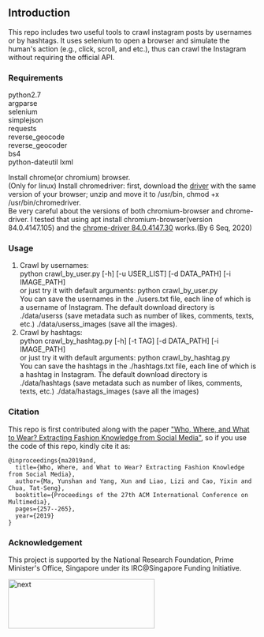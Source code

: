 ## Introduction
This repo includes two useful tools to crawl instagram posts by usernames or by hashtags. It uses selenium to open a browser and simulate the human's action (e.g., click, scroll, and etc.), thus can crawl the Instagram without requiring the official API.

### Requirements
python2.7   
argparse   
selenium  
simplejson      
requests  
reverse\_geocode   
reverse\_geocoder   
bs4   
python-dateutil
lxml  


Install chrome(or chromium) browser.   
(Only for linux) Install chromedriver: first, download the [driver](https://sites.google.com/a/chromium.org/chromedriver/downloads) with the same version of your browser; unzip and move it to /usr/bin, chmod +x /usr/bin/chromedriver.   
Be very careful about the versions of both chromium-browser and chrome-driver. I tested that using apt install chromium-browser(version 84.0.4147.105) and the [chrome-driver 84.0.4147.30](https://chromedriver.storage.googleapis.com/index.html?path=84.0.4147.30/) works.(By 6 Seq, 2020)

### Usage
1. Crawl by usernames:  
python crawl\_by\_user.py [-h] [-u USER_LIST] [-d DATA\_PATH] [-i IMAGE_PATH]  
or just try it with default arguments: python crawl\_by\_user.py  
You can save the usernames in the ./users.txt file, each line of which is a username of Instagram. The default download directory is ./data/userss (save metadata such as number of likes, comments, texts, etc.) ./data/userss\_images (save all the images).  
2. Crawl by hashtags:  
python crawl\_by\_hashtag.py [-h] [-t TAG] [-d DATA\_PATH] [-i IMAGE_PATH]  
or just try it with default arguments: python crawl\_by\_hashtag.py  
You can save the hashtags in the ./hashtags.txt file, each line of which is a hashtag in Instagram. The default download directory is ./data/hashtags (save metadata such as number of likes, comments, texts, etc.) ./data/hastags\_images (save all the images)  

### Citation
This repo is first contributed along with the paper ["Who, Where, and What to Wear? Extracting Fashion Knowledge from Social Media"](https://dl.acm.org/doi/pdf/10.1145/3343031.3350889), so if you use the code of this repo, kindly cite it as:
```
@inproceedings{ma2019and,
  title={Who, Where, and What to Wear? Extracting Fashion Knowledge from Social Media},
  author={Ma, Yunshan and Yang, Xun and Liao, Lizi and Cao, Yixin and Chua, Tat-Seng},
  booktitle={Proceedings of the 27th ACM International Conference on Multimedia},
  pages={257--265},
  year={2019}
}
```

### Acknowledgement
This project is supported by the National Research Foundation, Prime Minister's Office, Singapore under its IRC@Singapore Funding Initiative.

<img src="https://github.com/mysbupt/InstagramCrawler/blob/master/next.png" width = "297" height = "100" alt="next" align=center />
